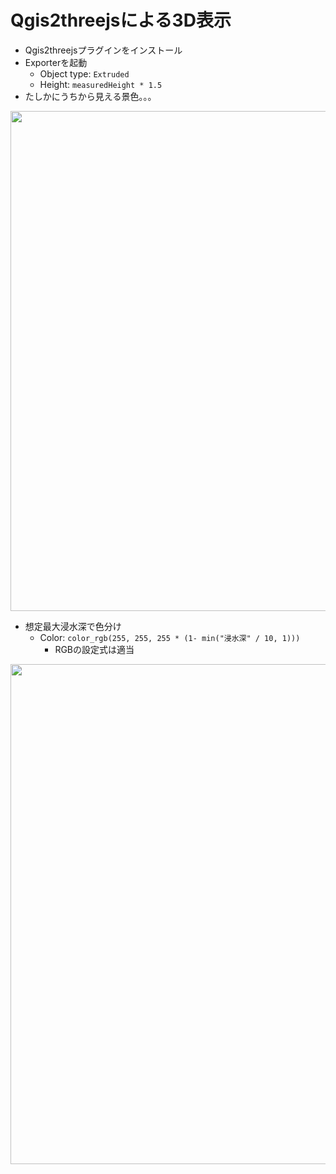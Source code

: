 # Qgis2threejsによる3D表示
- Qgis2threejsプラグインをインストール
- Exporterを起動
  - Object type: ```Extruded```
  - Height: ```measuredHeight * 1.5```
- たしかにうちから見える景色。。。
<img src="https://user-images.githubusercontent.com/34636490/122405678-3500a200-cfbb-11eb-953a-27c46b5052ca.png" width=800/>

- 想定最大浸水深で色分け
  - Color: ```color_rgb(255, 255, 255 * (1- min("浸水深" / 10, 1)))```
    - RGBの設定式は適当
<img src="https://user-images.githubusercontent.com/34636490/122630335-c415d300-d0fd-11eb-9d2e-70086002c701.png" width=800/>
